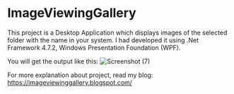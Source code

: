 # ImageViewingGallery
This project is a Desktop Application which displays images of the selected folder with the name in your system. I had developed it using .Net Framework 4.7.2, Windows Presentation Foundation (WPF).

You will get the output like this:
![Screenshot (7)](https://user-images.githubusercontent.com/64640027/147381270-753f569a-8ebf-4410-ad26-a9448905b929.png)

For more explanation about project, read my blog: https://imageviewinggallery.blogspot.com/
